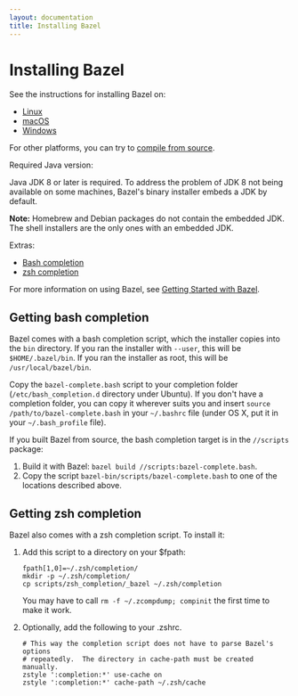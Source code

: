 ```yaml
---
layout: documentation
title: Installing Bazel
---
```


# Installing Bazel

See the instructions for installing Bazel on:

*   [Linux](install-ubuntu.md)
*   [macOS](install-os-x.md)
*   [Windows](install-windows.md)

For other platforms, you can try to [compile from source](install-compile-source.md).

Required Java version:

Java JDK 8 or later is required. To address the problem of JDK 8 not being
available on some machines, Bazel's binary installer embeds a JDK by default.

**Note:** Homebrew and Debian packages do not contain the embedded JDK. The
shell installers are the only ones with an embedded JDK.

Extras:

*   [Bash completion](#bash)
*   [zsh completion](#zsh)

For more information on using Bazel, see
[Getting Started with Bazel](getting-started.html).

## <a name="bash"></a>Getting bash completion

Bazel comes with a bash completion script, which the installer copies into the
`bin` directory. If you ran the installer with `--user`, this will be
`$HOME/.bazel/bin`. If you ran the installer as root, this will be
`/usr/local/bazel/bin`.

Copy the `bazel-complete.bash` script to your completion folder
(`/etc/bash_completion.d` directory under Ubuntu). If you don't have a
completion folder, you can copy it wherever suits you and insert
`source /path/to/bazel-complete.bash` in your `~/.bashrc` file (under OS X, put
it in your `~/.bash_profile` file).

If you built Bazel from source, the bash completion target is in the `//scripts`
package:

1. Build it with Bazel: `bazel build //scripts:bazel-complete.bash`.
2. Copy the script `bazel-bin/scripts/bazel-complete.bash` to one of the
   locations described above.

## <a name="zsh"></a>Getting zsh completion

Bazel also comes with a zsh completion script. To install it:

1. Add this script to a directory on your $fpath:

    ```
    fpath[1,0]=~/.zsh/completion/
    mkdir -p ~/.zsh/completion/
    cp scripts/zsh_completion/_bazel ~/.zsh/completion
    ```

    You may have to call `rm -f ~/.zcompdump; compinit`
    the first time to make it work.

2. Optionally, add the following to your .zshrc.

    ```
    # This way the completion script does not have to parse Bazel's options
    # repeatedly.  The directory in cache-path must be created manually.
    zstyle ':completion:*' use-cache on
    zstyle ':completion:*' cache-path ~/.zsh/cache
    ```
